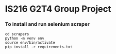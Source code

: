 # IS216 G2T4 Group Project

### To install and run selenium scraper
```
cd scrapers
python -m venv env
source env/bin/activate
pip install -r requirements.txt